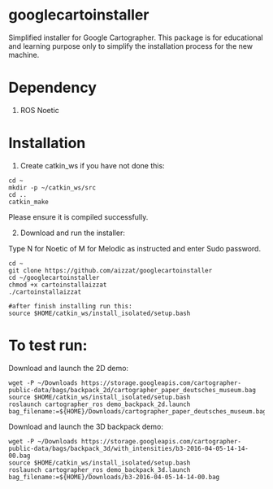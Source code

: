 # googlecartoinstaller
Simplified installer for Google Cartographer. This package is for educational and learning purpose only to simplify the installation process for the new machine. 

# Dependency 

1. ROS Noetic

# Installation

1. Create catkin_ws if you have not done this: 
```
cd ~
mkdir -p ~/catkin_ws/src
cd ..
catkin_make
```
Please ensure it is compiled successfully. 

2. Download and run the installer: 

Type N for Noetic of M for Melodic as instructed and enter Sudo password. 

```
cd ~
git clone https://github.com/aizzat/googlecartoinstaller
cd ~/googlecartoinstaller
chmod +x cartoinstallaizzat
./cartoinstallaizzat

#after finish installing run this:
source $HOME/catkin_ws/install_isolated/setup.bash
```
# To test run: 

Download and launch the 2D demo: 
```
wget -P ~/Downloads https://storage.googleapis.com/cartographer-public-data/bags/backpack_2d/cartographer_paper_deutsches_museum.bag
source $HOME/catkin_ws/install_isolated/setup.bash
roslaunch cartographer_ros demo_backpack_2d.launch bag_filename:=${HOME}/Downloads/cartographer_paper_deutsches_museum.bag
```


Download and launch the 3D backpack demo: 
```
wget -P ~/Downloads https://storage.googleapis.com/cartographer-public-data/bags/backpack_3d/with_intensities/b3-2016-04-05-14-14-00.bag 
source $HOME/catkin_ws/install_isolated/setup.bash
roslaunch cartographer_ros demo_backpack_3d.launch bag_filename:=${HOME}/Downloads/b3-2016-04-05-14-14-00.bag
 ```


